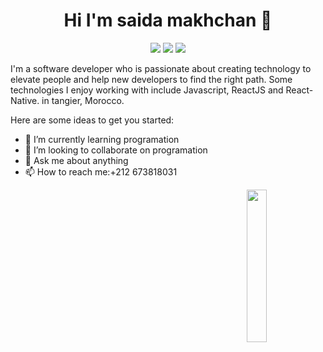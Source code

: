 

<h1 align="center">Hi I'm saida makhchan 👋 </h1>
<p align="center">
    <a href="https://www.linkedin.com/in/saida makhchan"><img src="https://img.shields.io/badge/linkedin-230177?style=flat&logo=linkedin&logoColor=white"/></a>
    <a href="https://www.youtube.com/c/DevDynamos"><img src="https://img.shields.io/badge/youtube-FF0000?style=flat&logo=youtube&logoColor=white"/></a>
    <a href="https://www.instagram.com/saida makhchan"><img src="https://img.shields.io/badge/instagram-E4405F?style=flat&logo=instagram&logoColor=white"/></a>
</p>


I'm a software developer who is passionate about creating technology to elevate people and help new developers to find the right path. Some technologies I enjoy working with include Javascript, ReactJS and React-Native. in tangier, Morocco.

Here are some ideas to get you started:


- 🌱 I’m currently learning programation
- 👯 I’m looking to collaborate on programation
- 💬 Ask me about anything
- 📫 How to reach me:+212 673818031
  
<img src="https://github.com/mohamedabusrea/mohamedabusrea/blob/master/profile-img.png" align="right" width="25%"/>


